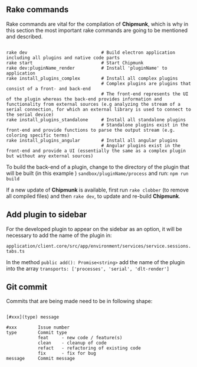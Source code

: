 ## Rake commands

Rake commands are vital for the compilation of **Chipmunk**, which is why in this section the most important rake commands are going to be mentioned and described.

<pre><code>
rake dev                            # Build electron application including all plugins and native code parts
rake start                          # Start Chipmunk
rake dev:pluginName_render          # Install 'pluginName' to application
rake install_plugins_complex        # Install all complex plugins
                                    # Complex plugins are plugins that consist of a front- and back-end
                                    # The front-end represents the UI of the plugin whereas the back-end provides information and functionality from external sources (e.g analyzing the stream of a serial connection, for which an external library is used to connect to the serial device)
rake install_plugins_standalone     # Install all standalone plugins
                                    # Standalone plugins exist in the front-end and provide functions to parse the output stream (e.g. coloring specific terms)
rake install_plugins_angular        # Install all angular plugins
                                    # Angular plugins exist in the front-end and provide a UI (essentially the same as a complex plugin but without any external sources)
</code></pre>

To build the back-end of a plugin, change to the directory of the plugin that will be built (in this example <pluginName>) `sandbox/pluginName/process` and run:
`npm run build`

If a new update of **Chipmunk** is available, first run `rake clobber` (to remove all compiled files) and then `rake dev`, to update and re-build **Chipmunk**.

## Add plugin to sidebar

For the developed plugin to appear on the sidebar as an option, it will be necessary to add the name of the plugin in:

`application/client.core/src/app/environment/services/service.sessions.tabs.ts`

In the method `public add(): Promise<string>` add the name of the plugin into the array `transports: ['processes', 'serial', 'dlt-render']`

## Git commit

Commits that are being made need to be in following shape:
<pre><code>
[#xxx](type) message

#xxx        Issue number
type        Commit type
            feat     - new code / feature(s)
            clean    - cleanup of code
            refact   - refactoring of existing code
            fix      - fix for bug
message     Commit message
</code></pre>